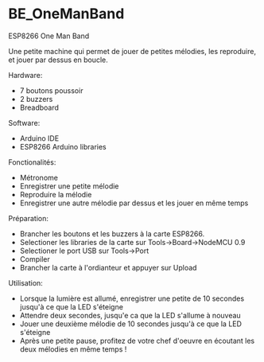 # BE_OneManBand

ESP8266 One Man Band

Une petite machine qui permet de jouer de petites mélodies, les reproduire, et jouer par dessus en boucle. 

Hardware:
- 7 boutons poussoir
- 2 buzzers
- Breadboard

Software:
- Arduino IDE
- ESP8266 Arduino libraries

Fonctionalités:
- Métronome
- Enregistrer une petite mélodie
- Reproduire la mélodie
- Enregistrer une autre mélodie par dessus et les jouer en même temps

Préparation:
- Brancher les boutons et les buzzers à la carte ESP8266.
- Selectioner les libraries de la carte sur Tools->Board->NodeMCU 0.9
- Selectioner le port USB sur Tools->Port
- Compiler
- Brancher la carte à l'ordianteur et appuyer sur Upload

Utilisation:
- Lorsque la lumière est allumé, enregistrer une petite de 10 secondes jusqu'à ce que la LED s'éteigne
- Attendre deux secondes, jusqu'e ca que la LED s'allume à nouveau
- Jouer une deuxième mélodie de 10 secondes jusqu'à ce que la LED s'éteigne
- Après une petite pause, profitez de votre chef d'oeuvre en écoutant les deux mélodies en même temps !
